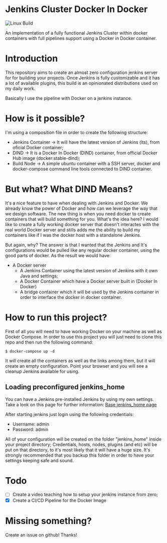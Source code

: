 # Jenkins Cluster Docker In Docker
![Linux Build](https://github.com/joepreludian/jenkins-cluster-dind/workflows/Linux%20Build/badge.svg)

An implementation of a fully functional Jenkins Cluster within docker containers with full pipelines support using a Docker in Docker container.

# Introduction
This repository aims to create an almost zero configuration jenkins server for for building your projects. Once Jenkins is fully customizable and it has a lot of available plugins, this build is an opinionated distributions used on my daily work.

Basically I use the pipeline with Docker on a jenkins instance.

# How is it possible?

I'm using a composition file in order to create the following structure:

* Jenkins Container -> It will have the latest version of Jenkins (lts), from oficial Docker container;
* DIND -> It is a Docker In Docker (DIND) container, from official Docker Hub image (docker:stable-dind);
* Build Node -> A simple ubuntu container with a SSH server, docker and docker-compose command line tools connected to DIND container.

# But what? What DIND Means?

It's a nice feature to have when dealing with Jenkins and Docker. We already know the power of Docker and how can we leverage the way that we design software. The new thing is when you need docker to create containers that will build something for you. What's the idea here? I would like to create a fully working docker server that doesn't interactes with the real world Docker server and stills adds me the ability to build my containers like if I was the docker host with a standalone Jenkins.

But again, why? The answer is that I wanted that the Jenkins and It's configurations would be pulled like any regular docker container, using the good parts of docker. As the result we would have:

* A Docker server
  * A Jenkins Container using the latest version of Jenkins with it own Java and settings;
  * A Docker Container which have a Docker server built in (Docker In Docker)
  * A bridge container which it will be used by the Jenkins container in order to interface the docker in docker container.

# How to run this project?

First of all you will need to have working Docker on your machine as well as Docker Compose.
In order to use this project you will just need to clone this repo and then run the following command:

    $ docker-compose up -d

It will create all the containers as well as the links among them, but it will create an empty configuration.
Point your browser and you will see a cleanup Jenkins available for using.

## Loading preconfigured jenkins\_home
You can have a Jenkins pre-installed Jenkins by using my own settings. Take a look on this page for further information: [Base jenkins_home page](https://github.com/joepreludian/jenkins-cluster-dind/releases/tag/1.0.0)

After starting jenkins just login using the following credentials:

* Username: admin
* Password: admin

All of your configuration will be created on the folder "jenkins\_home" inside your project directory; Credentials, hosts, nodes, plugins (and etc) will be put on that directory, to it's most likely that it will have a huge size. It's strongly recommended that you backup this folder in order to have your settings keeping safe and sound.

# Todo

- [ ] Create a video teaching how to setup your jenkins instance from zero;
- [X] Create a CI/CD Pipeline for the Docker Image

# Missing something?

Create an issue on github! Thanks!
